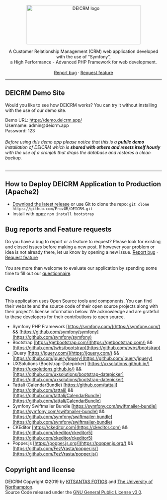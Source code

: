 <p align="center">
  <a href="https://DEICRM.app/">
    <img src="https://demo.deicrm.app/DEICRM-logo.png" alt="DEICRM logo" width="366" height="126">
  </a>
</p>
<p align="center">
  A Customer Relationship Management (CRM) web application developed with the use of “Symfony”,   <br />
a High Performance - Advanced PHP Framework for web development.
  <br>
  <br>
  <a href="https://github.com/FrozGR/DEICRM/issues/new?template=bug_report.md">Report bug</a>
  ·
  <a href="https://github.com/FrozGR/DEICRM/issues/new?template=feature_request.md&labels=feature">Request feature</a>
</p>
<hr>




## DEICRM Demo Site

Would you like to see how DEICRM works? You can try it without installing with the use of our demo site.

Demo URL: <a href="https://demo.deicrm.app/">https://demo.deicrm.app/</a> <br />
Username: admin<span></span>@<span></span>deicrm.app<br />
Password: 123<br />
###### <i>Before using this demo app please notice that this is a <b>public demo</b> installation of DEICRM which is <b>shared with others and resets itself hourly</b> with the use of a cronjob that drops the database and restores a clean backup.</i>

<hr>


## How to Deploy DEICRM Application to Production (Apache2)

- [Download the latest release](https://github.com/FrozGR/DEICRM/archive/master.zip) or use Git to clone the repo: `git clone https://github.com/FrozGR/DEICRM.git`
- Install with [npm](https://www.npmjs.com/): `npm install bootstrap`


## Bug reports and Feature requests

Do you have a bug to report or a feature to request? Please look for existing and closed issues before making a new post. If however your problem or idea is not already there, let us know by opening a new issue. <a href="https://github.com/FrozGR/DEICRM/issues/new?template=bug_report.md">Report bug</a>  ·  <a href="https://github.com/FrozGR/DEICRM/issues/new?template=feature_request.md&labels=feature">Request feature</a> 
<br /><br />You are more than welcome to evaluate our application by spending some time to fill out our <a href="https://docs.google.com/forms/d/e/1FAIpQLSc4N4UvNl1hiWRLjLor2-Q4JBKNvaPNDSTw7s5Ii7BSbx1-zw/viewform?usp=sf_link">questionnaire</a>. 


## Credits

This application uses Open Source tools and components. You can find their website and the source code of their open source projects along with their project's license information below. We acknowledge and are grateful to these developers for their contributions to open source.

- Symfony PHP Framework [https://symfony.com/](https://symfony.com/) && [https://github.com/symfony/symfony](https://github.com/symfony/symfony)
- Bootstrap [https://getbootstrap.com/](https://getbootstrap.com/) && [https://github.com/twbs/bootstrap](https://github.com/twbs/bootstrap)
- jQuery [https://jquery.com/](https://jquery.com/) && [https://github.com/jquery/jquery](https://github.com/jquery/jquery)
- UXSolutions (Bootstrap-Datepicker) [https://uxsolutions.github.io/](https://uxsolutions.github.io/) && [https://github.com/uxsolutions/bootstrap-datepicker](https://github.com/uxsolutions/bootstrap-datepicker)
- Tattali (CalendarBundle) [https://github.com/tattali](https://github.com/tattali) && [https://github.com/tattali/CalendarBundle](https://github.com/tattali/CalendarBundle)
- Symfony Swiftmailer Bundle  [https://symfony.com/swiftmailer-bundle](https://symfony.com/swiftmailer-bundle) && [https://github.com/symfony/swiftmailer-bundle](https://github.com/symfony/swiftmailer-bundle)
- CKEditor [https://ckeditor.com](https://ckeditor.com) && [https://github.com/ckeditor/ckeditor5](https://github.com/ckeditor/ckeditor5)
- Popper.js [https://popper.js.org/](https://popper.js.org/) && [https://github.com/FezVrasta/popper.js/](https://github.com/FezVrasta/popper.js/)



## Copyright and license

DEICRM Copyright ©2019 by [KITSANTAS FOTIOS](https://github.com/FrozGR) and [The University of Northampton](https://www.northampton.ac.uk/). <br />
Source Code released under the [GNU General Public License v3.0](https://github.com/FrozGR/DEICRM/blob/master/LICENSE). 
